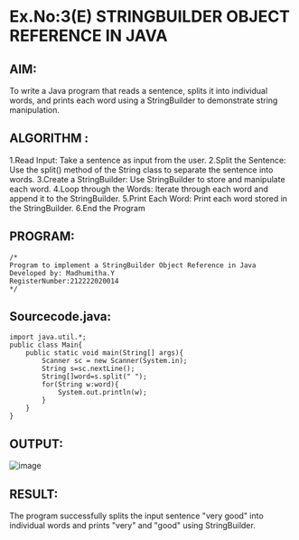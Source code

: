 # Ex.No:3(E)  STRINGBUILDER OBJECT REFERENCE IN JAVA

## AIM:
To write a Java program that reads a sentence, splits it into individual words, and prints each word using a StringBuilder to demonstrate string manipulation.

## ALGORITHM :
1.Read Input: Take a sentence as input from the user.
2.Split the Sentence: Use the split() method of the String class to separate the sentence into words.
3.Create a StringBuilder: Use StringBuilder to store and manipulate each word.
4.Loop through the Words: Iterate through each word and append it to the StringBuilder.
5.Print Each Word: Print each word stored in the StringBuilder.
6.End the Program


## PROGRAM:
 ```
/*
Program to implement a StringBuilder Object Reference in Java
Developed by: Madhumitha.Y
RegisterNumber:212222020014  
*/
```

## Sourcecode.java:
```
import java.util.*;
public class Main{
    public static void main(String[] args){
        Scanner sc = new Scanner(System.in);
        String s=sc.nextLine();
        String[]word=s.split(" ");
        for(String w:word){
            System.out.println(w);
        }
    }
}
```








## OUTPUT:
![image](https://github.com/user-attachments/assets/bfa3c200-303f-4588-8692-490c7a3a0198)


## RESULT:
The program successfully splits the input sentence "very good" into individual words and prints "very" and "good" using StringBuilder.
